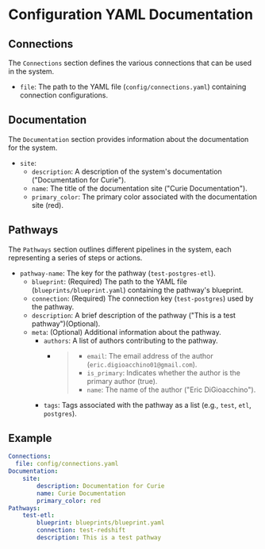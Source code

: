 # Configuration YAML Documentation

## Connections
The `Connections` section defines the various connections that can be used in the system.

- `file`: The path to the YAML file (`config/connections.yaml`) containing connection configurations.

## Documentation
The `Documentation` section provides information about the documentation for the system.

- `site`:
  - `description`: A description of the system's documentation ("Documentation for Curie").
  - `name`: The title of the documentation site ("Curie Documentation").
  - `primary_color`: The primary color associated with the documentation site (red).

## Pathways
The `Pathways` section outlines different pipelines in the system, each representing a series of steps or actions.

- `pathway-name`: The key for the pathway (`test-postgres-etl`).
  - `blueprint`: (Required) The path to the YAML file (`blueprints/blueprint.yaml`) containing the pathway's blueprint.
  - `connection`: (Required) The connection key (`test-postgres`) used by the pathway.
  - `description`: A brief description of the pathway ("This is a test pathway")(Optional).
  - `meta`: (Optional) Additional information about the pathway.
    - `authors`: A list of authors contributing to the pathway.
      - > - `email`: The email address of the author (`eric.digioacchino01@gmail.com`).
        > - `is_primary`: Indicates whether the author is the primary author (true).
        > - `name`: The name of the author ("Eric DiGioacchino").
    - `tags`: Tags associated with the pathway as a list (e.g., `test`, `etl`, `postgres`).


## Example
```yaml
Connections:
  file: config/connections.yaml
Documentation:
    site:
        description: Documentation for Curie
        name: Curie Documentation
        primary_color: red
Pathways:
    test-etl:
        blueprint: blueprints/blueprint.yaml
        connection: test-redshift
        description: This is a test pathway
```